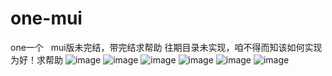# one-mui
one一个   mui版未完结，带完结求帮助
往期目录未实现，咱不得而知该如何实现为好！求帮助
![image](https://github.com/yogu2017/one-mui/raw/master/screenshots/1.jpg)
![image](https://github.com/yogu2017/one-mui/raw/master/screenshots/2.jpg)
![image](https://github.com/yogu2017/one-mui/raw/master/screenshots/3.jpg)
![image](https://github.com/yogu2017/one-mui/raw/master/screenshots/4.jpg)
![image](https://github.com/yogu2017/one-mui/raw/master/screenshots/5.jpg)
![image](https://github.com/yogu2017/one-mui/raw/master/screenshots/6.jpg)
